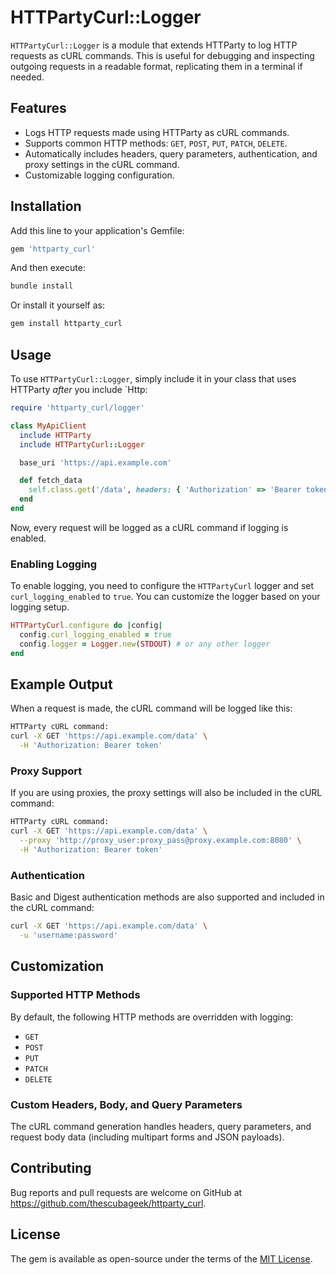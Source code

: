 
# HTTPartyCurl::Logger

`HTTPartyCurl::Logger` is a module that extends HTTParty to log HTTP requests as cURL commands. This is useful for debugging and inspecting outgoing requests in a readable format, replicating them in a terminal if needed.

## Features

- Logs HTTP requests made using HTTParty as cURL commands.
- Supports common HTTP methods: `GET`, `POST`, `PUT`, `PATCH`, `DELETE`.
- Automatically includes headers, query parameters, authentication, and proxy settings in the cURL command.
- Customizable logging configuration.

## Installation

Add this line to your application's Gemfile:

```ruby
gem 'httparty_curl'
```

And then execute:

```bash
bundle install
```

Or install it yourself as:

```bash
gem install httparty_curl
```

## Usage

To use `HTTPartyCurl::Logger`, simply include it in your class that uses HTTParty _after_ you include `Http:

```ruby
require 'httparty_curl/logger'

class MyApiClient
  include HTTParty
  include HTTPartyCurl::Logger

  base_uri 'https://api.example.com'

  def fetch_data
    self.class.get('/data', headers: { 'Authorization' => 'Bearer token' })
  end
end
```

Now, every request will be logged as a cURL command if logging is enabled.

### Enabling Logging

To enable logging, you need to configure the `HTTPartyCurl` logger and set `curl_logging_enabled` to `true`. You can customize the logger based on your logging setup.

```ruby
HTTPartyCurl.configure do |config|
  config.curl_logging_enabled = true
  config.logger = Logger.new(STDOUT) # or any other logger
end
```

## Example Output

When a request is made, the cURL command will be logged like this:

```bash
HTTParty cURL command:
curl -X GET 'https://api.example.com/data' \
  -H 'Authorization: Bearer token'
```

### Proxy Support

If you are using proxies, the proxy settings will also be included in the cURL command:

```bash
HTTParty cURL command:
curl -X GET 'https://api.example.com/data' \
  --proxy 'http://proxy_user:proxy_pass@proxy.example.com:8080' \
  -H 'Authorization: Bearer token'
```

### Authentication

Basic and Digest authentication methods are also supported and included in the cURL command:

```bash
curl -X GET 'https://api.example.com/data' \
  -u 'username:password'
```

## Customization

### Supported HTTP Methods

By default, the following HTTP methods are overridden with logging:

- `GET`
- `POST`
- `PUT`
- `PATCH`
- `DELETE`

### Custom Headers, Body, and Query Parameters

The cURL command generation handles headers, query parameters, and request body data (including multipart forms and JSON payloads).

## Contributing

Bug reports and pull requests are welcome on GitHub at https://github.com/thescubageek/httparty_curl.

## License

The gem is available as open-source under the terms of the [MIT License](https://opensource.org/licenses/MIT).
